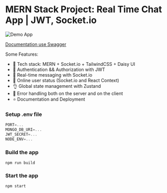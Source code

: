 # MERN Stack Project: Real Time Chat App | JWT, Socket.io

![Demo App](https://i.postimg.cc/fyfhJ0v7/demo-chat-app.png)

[Documentation use Swagger](https://chat-app-be-vqou.onrender.com/api-docs/)

Some Features:

-   🌟 Tech stack: MERN + Socket.io + TailwindCSS + Daisy UI
-   🎃 Authentication && Authorization with JWT
-   👾 Real-time messaging with Socket.io
-   🚀 Online user status (Socket.io and React Context)
-   👌 Global state management with Zustand
-   🐞 Error handling both on the server and on the client
-   ⭐ Documentation and Deployment

### Setup .env file

```js
PORT=...
MONGO_DB_URI=...
JWT_SECRET=...
NODE_ENV=...
```

### Build the app

```shell
npm run build
```

### Start the app

```shell
npm start
```